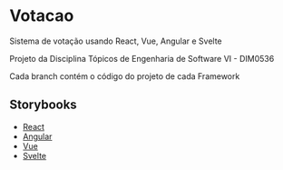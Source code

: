 # Votacao
Sistema de votação usando React, Vue, Angular e Svelte

Projeto da Disciplina Tópicos de Engenharia de Software VI - DIM0536

Cada branch contém o código do projeto de cada Framework

## Storybooks

- [React](https://60f47b579dae4400391e3567-hhgylesvfi.chromatic.com/)
- [Angular](https://60f47c85ede6ee003b69fdbf-mjbnroltgl.chromatic.com/)
- [Vue](https://60f48a28ede6ee003b6a2d54-iitfckogto.chromatic.com/)
- [Svelte](https://60f48cd8714a7300396bee5c-jtyzafbohf.chromatic.com/)

